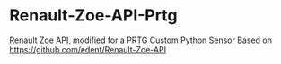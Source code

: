 # Renault-Zoe-API-Prtg
Renault Zoe API, modified for a PRTG Custom Python Sensor
Based on https://github.com/edent/Renault-Zoe-API
